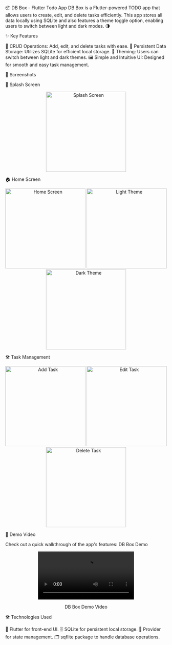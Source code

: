 📦 DB Box - Flutter Todo App
DB Box is a Flutter-powered TODO app that allows users to create, edit, and delete tasks efficiently. This app stores all data locally using SQLite and also features a theme toggle option, enabling users to switch between light and dark modes. 🌗

✨ Key Features

📝 CRUD Operations: Add, edit, and delete tasks with ease.
💾 Persistent Data Storage: Utilizes SQLite for efficient local storage.
🎨 Theming: Users can switch between light and dark themes.
🖼️ Simple and Intuitive UI: Designed for smooth and easy task management.

📸 Screenshots

🚀 Splash Screen

<div align="center"> <img src="https://github.com/user-attachments/assets/18026e8c-5c0d-45fd-a8ee-23ff536a7b36" alt="Splash Screen" width="250"/> </div>

🏠 Home Screen

<div align="center"> <img src="https://github.com/user-attachments/assets/b0cadd32-e90a-4c45-8162-3d919ceab56b" alt="Home Screen" width="250"/> <img src="https://github.com/user-attachments/assets/32b14785-147d-49cd-a05d-3ac2760bac1d" alt="Light Theme" width="250"/> <img src="https://github.com/user-attachments/assets/d77df14d-5af2-4299-b930-56fcbc823062" alt="Dark Theme" width="250"/> </div>

🛠️ Task Management

<div align="center"> <img src="https://github.com/user-attachments/assets/b1a67ad6-216a-40ef-a345-d7954d5f934f" alt="Add Task" width="250"/> <img src="https://github.com/user-attachments/assets/595b5ec3-14a0-40b6-8d9e-78841f2d4182" alt="Edit Task" width="250"/> <img src="https://github.com/user-attachments/assets/86ef58f0-2451-4961-95d7-d98e8c7c77d9" alt="Delete Task" width="250"/> </div>

🎥 Demo Video

Check out a quick walkthrough of the app's features: DB Box Demo

<div align="center"> <video src="https://github.com/user-attachments/assets/8ec11ecc-a61a-4749-ae15-3884382b0ccd" width="300" controls></video> <p>DB Box Demo Video</p> </div>

🛠️ Technologies Used

💙 Flutter for front-end UI.
🗄️ SQLite for persistent local storage.
🔄 Provider for state management.
🗂️ sqflite package to handle database operations.
